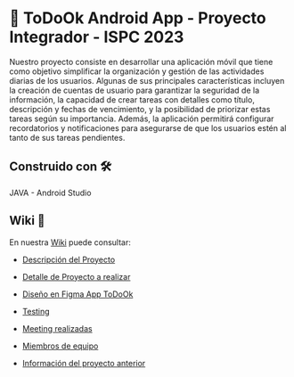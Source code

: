 # 📱 ToDoOk Android App - Proyecto Integrador - ISPC 2023 
Nuestro proyecto consiste en desarrollar una aplicación móvil que tiene como objetivo simplificar la organización y gestión de las actividades diarias de los usuarios. Algunas de sus principales características incluyen la creación de cuentas de usuario para garantizar la seguridad de la información, la capacidad de crear tareas con detalles como título, descripción y fechas de vencimiento, y la posibilidad de priorizar estas tareas según su importancia. Además, la aplicación permitirá configurar recordatorios y notificaciones para asegurarse de que los usuarios estén al tanto de sus tareas pendientes.


## Construido con 🛠️
JAVA  -  Android Studio

## Wiki 📖
En nuestra [Wiki](https://github.com/jnramos24/ToDoOk/wiki) puede consultar:

 - [Descripción del Proyecto](https://github.com/jnramos24/ToDoOk/wiki#descripci%C3%B3n-del-proyecto)

 - [Detalle de Proyecto a realizar](https://github.com/jnramos24/Ispc_Project/wiki/Sprints----Proyecto-Final)

 - [Diseño en Figma App ToDoOk ](https://www.figma.com/file/RoGpldi4F5mQyHkUdaHPF5/ToDoOkAPP?type=design&node-id=0-1&mode=design)
   
 - [Testing](https://github.com/jnramos24/ToDoOk/wiki/Testing)

 - [Meeting realizadas](https://github.com/jnramos24/ToDoOk/wiki/Meetings-‐-Reuniones)
 
 - [Miembros de equipo](https://github.com/jnramos24/Ispc_Project/wiki/Miembros-de-Equipo)
 
 - [Información del proyecto anterior](https://github.com/jnramos24/ToDoOk/wiki/Proyecto-anterior) 





